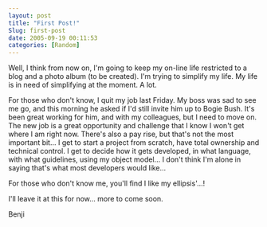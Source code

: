 ```yaml
---
layout: post
title: "First Post!"
Slug: first-post
date: 2005-09-19 00:11:53
categories: [Random]
---
```

Well, I think from now on, I'm going to keep my on-line life restricted to a blog and a photo album (to be created). I'm trying to simplify my life. My life is in need of simplifying at the moment. A lot.

For those who don't know, I quit my job last Friday. My boss was sad to see me go, and this morning he asked if I'd still invite him up to Bogie Bush. It's been great working for him, and with my colleagues, but I need to move on. The new job is a great opportunity and challenge that I know I won't get where I am right now. There's also a pay rise, but that's not the most important bit... I get to start a project from scratch, have total ownership and technical control. I get to decide how it gets developed, in what language, with what guidelines, using my object model... I don't think I'm alone in saying that's what most developers would like...

For those who don't know me, you'll find I like my ellipsis'...!

I'll leave it at this for now... more to come soon.

Benji
